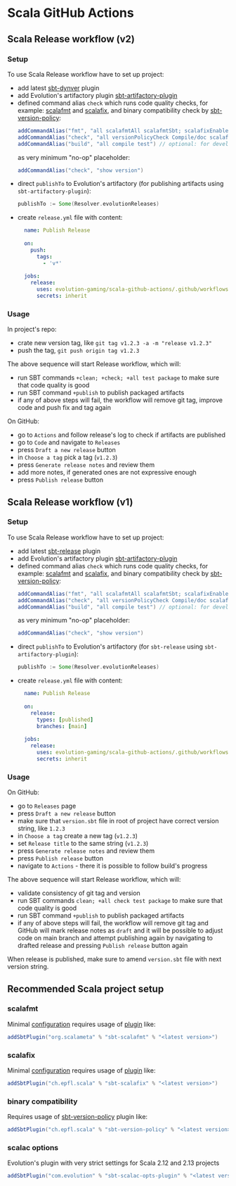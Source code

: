 # Scala GitHub Actions

## Scala Release workflow (v2)

### Setup

To use Scala Release workflow have to set up project:
* add latest [sbt-dynver](https://github.com/sbt/sbt-dynver) plugin
* add Evolution's artifactory plugin [sbt-artifactory-plugin](https://github.com/evolution-gaming/sbt-artifactory-plugin)
* defined command alias `check` which runs code quality checks, for example: [scalafmt](https://scalameta.org/scalafmt/)
  and [scalafix](https://scalacenter.github.io/scalafix/), and binary compatibility check by
  [sbt-version-policy](https://github.com/scalacenter/sbt-version-policy/):
  ```sbt
  addCommandAlias("fmt", "all scalafmtAll scalafmtSbt; scalafixEnable; scalafixAll") // optional: for development
  addCommandAlias("check", "all versionPolicyCheck Compile/doc scalafmtCheckAll scalafmtSbtCheck; scalafixEnable; scalafixAll --check")
  addCommandAlias("build", "all compile test") // optional: for development
  ```
  as very minimum "no-op" placeholder:
  ```sbt
  addCommandAlias("check", "show version")
  ```
* direct `publishTo` to Evolution's artifactory (for publishing artifacts using `sbt-artifactory-plugin`):
  ```sbt
  publishTo := Some(Resolver.evolutionReleases)
  ```
* create `release.yml` file with content:
  ```yaml
    name: Publish Release
    
    on:
      push:
        tags:
          - 'v*'
    
    jobs:
      release:
        uses: evolution-gaming/scala-github-actions/.github/workflows/release.yml@v2
        secrets: inherit
    ```

### Usage

In project's repo:
* crate new version tag, like `git tag v1.2.3 -a -m "release v1.2.3"`
* push the tag, `git push origin tag v1.2.3`

The above sequence will start Release workflow, which will:
* run SBT commands `+clean; +check; +all test package` to make sure that code quality is good
* run SBT command `+publish` to publish packaged artifacts
* if any of above steps will fail, the workflow will remove git tag, improve code and push fix and tag again

On GitHub:
* go to `Actions` and follow release's log to check if artifacts are published
* go to `Code` and navigate to `Releases`
* press `Draft a new release` button
* in `Choose a tag` pick a tag (`v1.2.3`)
* press `Generate release notes` and review them
* add more notes, if generated ones are not expressive enough
* press `Publish release` button

## Scala Release workflow (v1)

### Setup

To use Scala Release workflow have to set up project:
* add latest [sbt-release](https://github.com/sbt/sbt-release) plugin
* add Evolution's artifactory plugin [sbt-artifactory-plugin](https://github.com/evolution-gaming/sbt-artifactory-plugin)
* defined command alias `check` which runs code quality checks, for example: [scalafmt](https://scalameta.org/scalafmt/)
  and [scalafix](https://scalacenter.github.io/scalafix/), and binary compatibility check by
  [sbt-version-policy](https://github.com/scalacenter/sbt-version-policy/):
  ```sbt
  addCommandAlias("fmt", "all scalafmtAll scalafmtSbt; scalafixEnable; scalafixAll") // optional: for development
  addCommandAlias("check", "all versionPolicyCheck Compile/doc scalafmtCheckAll scalafmtSbtCheck; scalafixEnable; scalafixAll --check")
  addCommandAlias("build", "all compile test") // optional: for development
  ```
  as very minimum "no-op" placeholder:
  ```sbt
  addCommandAlias("check", "show version")
  ```
* direct `publishTo` to Evolution's artifactory (for `sbt-release` using `sbt-artifactory-plugin`):
  ```sbt
  publishTo := Some(Resolver.evolutionReleases)
  ```
* create `release.yml` file with content:
  ```yaml
    name: Publish Release
    
    on:
      release:
        types: [published]
        branches: [main]
    
    jobs:
      release:
        uses: evolution-gaming/scala-github-actions/.github/workflows/release.yml@v1
        secrets: inherit
    ```

### Usage

On GitHub:
* go to `Releases` page
* press `Draft a new release` button
* make sure that `version.sbt` file in root of project have correct version string, like `1.2.3`
* in `Choose a tag` create a new tag (`v1.2.3`)
* set `Release title` to the same string (`v1.2.3`)
* press `Generate release notes` and review them
* press `Publish release` button
* navigate to `Actions` - there it is possible to follow build's progress

The above sequence will start Release workflow, which will:
* validate consistency of git tag and version
* run SBT commands `clean; +all check test package` to make sure that code quality is good
* run SBT command `+publish` to publish packaged artifacts
* if any of above steps will fail, the workflow will remove git tag and GitHub will mark release notes as `draft` and
  it will be possible to adjust code on main branch and attempt publishing again by navigating to drafted release and
  pressing `Publish release` button again

When release is published, make sure to amend `version.sbt` file with next version string.

## Recommended Scala project setup

### scalafmt

Minimal [configuration](.scalafmt.conf) requires usage of [plugin](https://scalameta.org/scalafmt/) like:
```sbt
addSbtPlugin("org.scalameta" % "sbt-scalafmt" % "<latest version>")
```

### scalafix

Minimal [configuration](.scalafix.conf) requires usage of [plugin](https://scalacenter.github.io/scalafix/) like:
```sbt
addSbtPlugin("ch.epfl.scala" % "sbt-scalafix" % "<latest version>")
```

### binary compatibility
Requires usage of [sbt-version-policy](https://github.com/scalacenter/sbt-version-policy/) plugin like:
```sbt
addSbtPlugin("ch.epfl.scala" % "sbt-version-policy" % "<latest version>")
```

### scalac options

Evolution's plugin with very strict settings for Scala 2.12 and 2.13 projects
```sbt
addSbtPlugin("com.evolution" % "sbt-scalac-opts-plugin" % "<latest version>")
```
